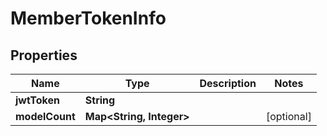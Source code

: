 

# MemberTokenInfo



## Properties

| Name | Type | Description | Notes |
|------------ | ------------- | ------------- | -------------|
|**jwtToken** | **String** |  |  |
|**modelCount** | **Map&lt;String, Integer&gt;** |  |  [optional] |



